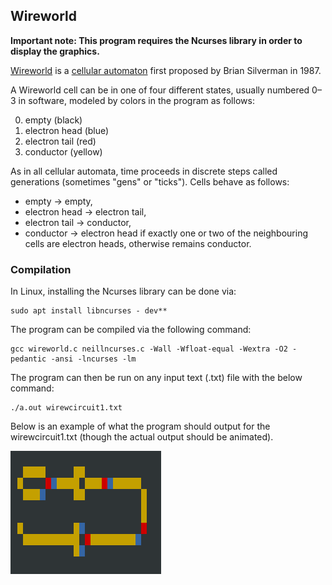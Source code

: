 ## Wireworld

**Important note: This program requires the Ncurses library in order to display the graphics.**

[Wireworld](https://en.wikipedia.org/wiki/Wireworld) is a [cellular automaton](https://en.wikipedia.org/wiki/Cellular_automaton) first proposed by Brian Silverman in 1987.

A Wireworld cell can be in one of four different states, usually numbered 0–3 in software, modeled by colors in the program as follows: 

0. empty (black)
1. electron head (blue)
2. electron tail (red)
3. conductor (yellow)

As in all cellular automata, time proceeds in discrete steps called generations (sometimes "gens" or "ticks"). Cells behave as follows:

* empty → empty,
* electron head → electron tail,
* electron tail → conductor,
* conductor → electron head if exactly one or two of the neighbouring cells are electron heads, otherwise remains conductor.

### Compilation

In Linux, installing the Ncurses library can be done via: 

	sudo apt install libncurses - dev**
	
The program can be compiled via the following command:

	gcc wireworld.c neillncurses.c -Wall -Wfloat-equal -Wextra -O2 -pedantic -ansi -lncurses -lm
	
The program can then be run on any input text (.txt) file with the below command:

	./a.out wirewcircuit1.txt

Below is an example of what the program should output for the wirewcircuit1.txt (though the actual output should be animated).

![alt text](./Images/1.png "Example Image")

